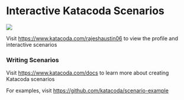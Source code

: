 # Interactive Katacoda Scenarios

[![](http://shields.katacoda.com/katacoda/rajeshaustin06/count.svg)](https://www.katacoda.com/rajeshaustin06 "Get your profile on Katacoda.com")

Visit https://www.katacoda.com/rajeshaustin06 to view the profile and interactive scenarios

### Writing Scenarios
Visit https://www.katacoda.com/docs to learn more about creating Katacoda scenarios

For examples, visit https://github.com/katacoda/scenario-example
